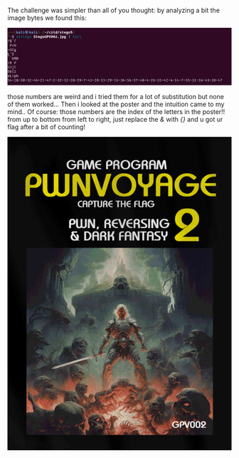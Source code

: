 The challenge was simpler than all of you thought:
by analyzing a bit the image bytes we found this:
	
![dati strani](./numbers.png)
	
those numbers are weird and i tried them for a lot of substitution but none of them worked...
Then i looked at the poster and the intuition came to my mind..
Of course: those numbers are the index of the letters in the poster!!
from up to bottom from left to right, just replace the _&_ with _{}_
and u got ur flag after a bit of counting!
	
![poster](./poster.png)
	
